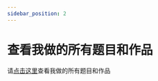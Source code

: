 ```yaml
---
sidebar_position: 2
---
```


# 查看我做的所有题目和作品

请[点击这里](https://www.acgo.cn/person/3298235)查看我做的所有题目和作品

